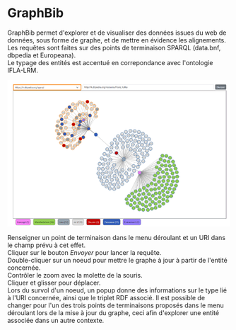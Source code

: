 # GraphBib
GraphBib permet d'explorer et de visualiser des données issues du web de données, sous forme de graphe, et de mettre en évidence les alignements.  
Les requêtes sont faites sur des points de terminaison SPARQL (data.bnf, dbpedia et Europeana).  
Le typage des entités est accentué en correpondance avec l'ontologie IFLA-LRM.

![Capture d'écran](assets/Capture.png)
  
  Renseigner un point de terminaison dans le menu déroulant et un URI dans le champ prévu à cet effet.  
  Cliquer sur le bouton *Envoyer* pour lancer la requête.  
  Double-cliquer sur un noeud pour mettre le graphe à jour à partir de l'entité concernée.  
  Contrôler le zoom avec la molette de la souris.  
  Cliquer et glisser pour déplacer.  
  Lors du survol d'un noeud, un popup donne des informations sur le type lié à l'URI concernée, ainsi que le triplet RDF associé.
  Il est possible de changer pour l'un des trois points de terminaisons proposés dans le menu déroulant lors de la mise à jour du graphe, ceci afin d'explorer une entité associée dans un autre contexte.